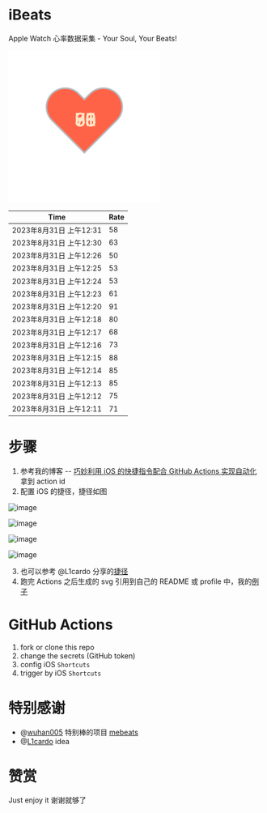 # iBeats
Apple Watch 心率数据采集 - Your Soul, Your Beats!

![](./files/heart.svg)

<!--START_SECTION:my_heart_rate-->
| Time | Rate | 
 | ---- | ---- | 
| 2023年8月31日 上午12:31 | 58 |
| 2023年8月31日 上午12:30 | 63 |
| 2023年8月31日 上午12:26 | 50 |
| 2023年8月31日 上午12:25 | 53 |
| 2023年8月31日 上午12:24 | 53 |
| 2023年8月31日 上午12:23 | 61 |
| 2023年8月31日 上午12:20 | 91 |
| 2023年8月31日 上午12:18 | 80 |
| 2023年8月31日 上午12:17 | 68 |
| 2023年8月31日 上午12:16 | 73 |
| 2023年8月31日 上午12:15 | 88 |
| 2023年8月31日 上午12:14 | 85 |
| 2023年8月31日 上午12:13 | 85 |
| 2023年8月31日 上午12:12 | 75 |
| 2023年8月31日 上午12:11 | 71 |

<!--END_SECTION:my_heart_rate-->

# 步骤
1. 参考我的博客 -- [巧妙利用 iOS 的快捷指令配合 GitHub Actions 实现自动化](https://github.com/yihong0618/gitblog/issues/198) 拿到 action id
2. 配置 iOS 的捷径，捷径如图

![image](https://user-images.githubusercontent.com/15976103/122154218-0db0b480-ce97-11eb-93bb-5aec07c558dc.png)

![image](https://user-images.githubusercontent.com/15976103/122154236-186b4980-ce97-11eb-8e4b-70551a0391ae.png)

![image](https://user-images.githubusercontent.com/15976103/122154268-2d47dd00-ce97-11eb-902e-3acf292265a9.png)

![image](https://user-images.githubusercontent.com/15976103/122174055-fa144680-ceb4-11eb-9be2-3eb83cd516f7.png)

3. 也可以参考 @L1cardo 分享的[捷径](https://www.icloud.com/shortcuts/6ab6047b459c41ad822ad6b94b1c03d4)
4. 跑完 Actions 之后生成的 svg 引用到自己的 README 或 profile 中，我的[例子](https://github.com/yihong0618) 

# GitHub Actions

1. fork or clone this repo
2. change the secrets (GitHub token)
3. config iOS `Shortcuts` 
4. trigger by iOS `Shortcuts`

# 特别感谢
- @[wuhan005](https://github.com/wuhan005) 特别棒的项目 [mebeats](https://github.com/wuhan005/mebeats)
- @[L1cardo](https://github.com/L1cardo) idea

# 赞赏
Just enjoy it
谢谢就够了
